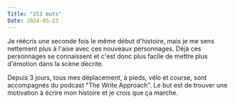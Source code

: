 ```yaml
---
Title: "253 mots"
Date: 2024-05-23
---
```


Je réécris une seconde fois le même début d'histoire, mais je me sens nettement plus à l'aise avec ces nouveaux personnages. Déjà ces personnages se connaissent et c'est donc plus facile de mettre plus d'émotion dans la scène décrite.

Depuis 3 jours, tous mes déplacement, à pieds, vélo et course, sont accompagnés du podcast "The Write Approach". Le but est de trouver une motivation à écrire mon histoire et je crois que ça marche.